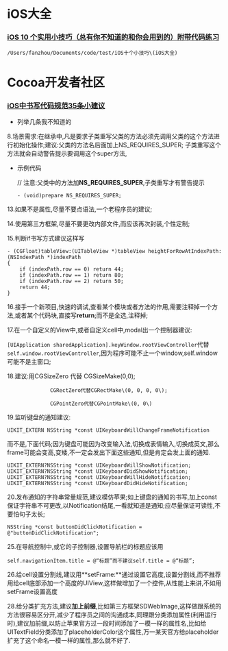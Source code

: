 # iOS大全

### [iOS 10 个实用小技巧（总有你不知道的和你会用到的）附带代码练习](http://mp.weixin.qq.com/s/zCmajqWGLZy0CRsbW2-moQ)

`/Users/fanzhou/Documents/code/test/iOS十个小技巧\(iOS大全)`

# Cocoa开发者社区

### [iOS中书写代码规范35条小建议](https://mp.weixin.qq.com/s/CwcQHIUi4aL2uEnSF7ua0g)

* 列举几条我不知道的

8.场景需求:在继承中,凡是要求子类重写父类的方法必须先调用父类的这个方法进行初始化操作;建议:父类的方法名后面加上NS\_REQUIRES\_SUPER; 子类重写这个方法就会自动警告提示要调用这个super方法,

* 示例代码

  // 注意:父类中的方法加**NS\_REQUIRES\_SUPER**,子类重写才有警告提示

  `- (void)prepare NS_REQUIRES_SUPER;`

13.如果不是属性,尽量不要点语法,一个老程序员的建议;

14.使用第三方框架,尽量不要更改内部文件,而应该再次封装,个性定制;

15.判断if书写方式建议这样写

```objc
- (CGFloat)tableView:(UITableView *)tableView heightForRowAtIndexPath:(NSIndexPath *)indexPath
{
    if (indexPath.row == 0) return 44;
    if (indexPath.row == 1) return 80;
    if (indexPath.row == 2) return 50;
    return 44;
}
```

16.接手一个新项目,快速的调试,查看某个模块或者方法的作用,需要注释掉一个方法,或者某个代码块,直接写**return**;而不是全选,注释掉;

17.在一个自定义的View中,或者自定义cell中,modal出一个控制器建议:

`[UIApplication sharedApplication].keyWindow.rootViewController`代替`self.window.rootViewController`,因为程序可能不止一个window,self.window可能不是主窗口;

18.建议:用CGSizeZero 代替 CGSizeMake\(0,0\);

```
              CGRectZero代替CGRectMake\(0, 0, 0, 0\);

              CGPointZero代替CGPointMake\(0, 0\)
```

19.监听键盘的通知建议:

`UIKIT_EXTERN NSString *const UIKeyboardWillChangeFrameNotification`

而不是,下面代码;因为键盘可能因为改变输入法,切换成表情输入,切换成英文,那么frame可能会变高,变矮,不一定会发出下面这些通知,但是肯定会发上面的通知.

```obj
UIKIT_EXTERN?NSString *const UIKeyboardWillShowNotification;
UIKIT_EXTERN?NSString *const UIKeyboardDidShowNotification;
UIKIT_EXTERN?NSString *const UIKeyboardWillHideNotification;
UIKIT_EXTERN?NSString *const UIKeyboardDidHideNotification;
```

20.发布通知的字符串常量规范,建议模仿苹果;如上键盘的通知的书写,加上const 保证字符串不可更改,以Notification结尾,一看就知道是通知;应尽量保证可读性,不要怕句子太长;

`NSString *const buttonDidClickNotification = @"buttonDidClickNotification";`

25.在导航控制中,或它的子控制器,设置导航栏的标题应该用

`self.navigationItem.title = @“标题”而不建议self.title = @“标题”;`

26.给cell设置分割线,建议用**setFrame:**通过设置它高度,设置分割线,而不推荐用给cell底部添加一个高度的UIView,这样做增加了一个控件,从性能上来讲,不如用setFrame设置高度

28.给分类扩充方法,建议**加上前缀**,比如第三方框架SDWebImage,这样做跟系统的方法很容易区分开,减少了程序员之间的沟通成本,同理跟分类添加属性\(利用运行时\),建议加前缀,以防止苹果官方过一段时间添加了一模一样的属性名,比如给UITextField分类添加了placeholderColor这个属性,万一某天官方给placeholder扩充了这个命名一模一样的属性,那么就不好了.





